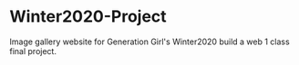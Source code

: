 # Winter2020-Project
Image gallery website for Generation Girl's Winter2020 build a web 1 class final project.
